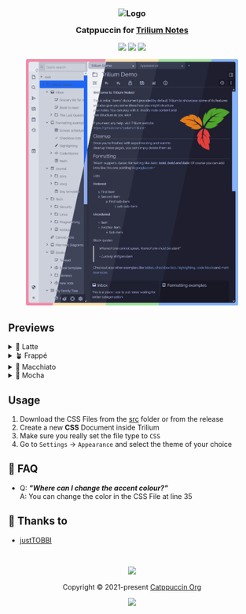 <h3 align="center">
	<img src="https://raw.githubusercontent.com/catppuccin/catppuccin/main/assets/logos/exports/1544x1544_circle.png" width="100" alt="Logo"/><br/>
	<img src="https://raw.githubusercontent.com/catppuccin/catppuccin/main/assets/misc/transparent.png" height="30" width="0px"/>
	Catppuccin for <a href="https://github.com/zadam/trilium">Trilium Notes</a>
	<img src="https://raw.githubusercontent.com/catppuccin/catppuccin/main/assets/misc/transparent.png" height="30" width="0px"/>
</h3>

<p align="center">
	<a href="https://github.com/catppuccin/trilium-notes/stargazers"><img src="https://img.shields.io/github/stars/catppuccin/trilium-notes?colorA=363a4f&colorB=b7bdf8&style=for-the-badge"></a>
	<a href="https://github.com/catppuccin/trilium-notes/issues"><img src="https://img.shields.io/github/issues/catppuccin/trilium-notes?colorA=363a4f&colorB=f5a97f&style=for-the-badge"></a>
	<a href="https://github.com/catppuccin/trilium-notes/contributors"><img src="https://img.shields.io/github/contributors/catppuccin/trilium-notes?colorA=363a4f&colorB=a6da95&style=for-the-badge"></a>
</p>

<p align="center">
	<img src="assets/preview.webp" height="500px"/>
</p>

## Previews

<details>
<summary>🌻 Latte</summary>
<img src="assets/latte.png" height="500px"/>
</details>
<details>
<summary>🪴 Frappé</summary>
<img src="assets/frappe.png" height="500px"/>
</details>
<details>
<summary>🌺 Macchiato</summary>
<img src="assets/macchiato.png" height="500px"/>
</details>
<details>
<summary>🌿 Mocha</summary>
<img src="assets/mocha.png" height="500px"/>
</details>

## Usage

1. Download the CSS Files from the [src](/src/) folder or from the release
2. Create a new **CSS** Document inside Trilium
3. Make sure you really set the file type to `CSS`
4. Go to `Settings` → `Appearance` and select the theme of your choice

<!-- this section is optional -->
## 🙋 FAQ

-	Q: **_"Where can I change the accent colour?"_**\
	A: You can change the color in the CSS File at line 35

## 💝 Thanks to

- [justTOBBI](https://github.com/justTOBBI)

&nbsp;

<p align="center">
	<img src="https://raw.githubusercontent.com/catppuccin/catppuccin/main/assets/footers/gray0_ctp_on_line.svg?sanitize=true" />
</p>

<p align="center">
	Copyright &copy; 2021-present <a href="https://github.com/catppuccin" target="_blank">Catppuccin Org</a>
</p>

<p align="center">
	<a href="https://github.com/catppuccin/catppuccin/blob/main/LICENSE"><img src="https://img.shields.io/static/v1.svg?style=for-the-badge&label=License&message=MIT&logoColor=d9e0ee&colorA=363a4f&colorB=b7bdf8"/></a>
</p>
